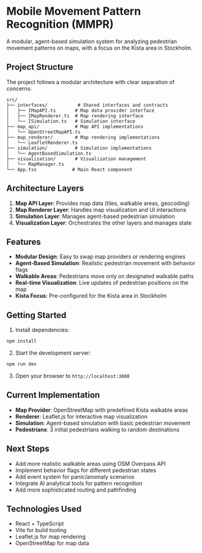 # Mobile Movement Pattern Recognition (MMPR)

A modular, agent-based simulation system for analyzing pedestrian movement patterns on maps, with a focus on the Kista area in Stockholm.

## Project Structure

The project follows a modular architecture with clear separation of concerns:

```
src/
├── interfaces/           # Shared interfaces and contracts
│   ├── IMapAPI.ts       # Map data provider interface
│   ├── IMapRenderer.ts  # Map rendering interface
│   └── ISimulation.ts   # Simulation interface
├── map_api/             # Map API implementations
│   └── OpenStreetMapAPI.ts
├── map_renderer/        # Map rendering implementations
│   └── LeafletRenderer.ts
├── simulation/          # Simulation implementations
│   └── AgentBasedSimulation.ts
├── visualization/       # Visualization management
│   └── MapManager.ts
└── App.tsx             # Main React component
```

## Architecture Layers

1. **Map API Layer**: Provides map data (tiles, walkable areas, geocoding)
2. **Map Renderer Layer**: Handles map visualization and UI interactions
3. **Simulation Layer**: Manages agent-based pedestrian simulation
4. **Visualization Layer**: Orchestrates the other layers and manages state

## Features

- **Modular Design**: Easy to swap map providers or rendering engines
- **Agent-Based Simulation**: Realistic pedestrian movement with behavior flags
- **Walkable Areas**: Pedestrians move only on designated walkable paths
- **Real-time Visualization**: Live updates of pedestrian positions on the map
- **Kista Focus**: Pre-configured for the Kista area in Stockholm

## Getting Started

1. Install dependencies:
```bash
npm install
```

2. Start the development server:
```bash
npm run dev
```

3. Open your browser to `http://localhost:3000`

## Current Implementation

- **Map Provider**: OpenStreetMap with predefined Kista walkable areas
- **Renderer**: Leaflet.js for interactive map visualization
- **Simulation**: Agent-based simulation with basic pedestrian movement
- **Pedestrians**: 3 initial pedestrians walking to random destinations

## Next Steps

- Add more realistic walkable areas using OSM Overpass API
- Implement behavior flags for different pedestrian states
- Add event system for panic/anomaly scenarios
- Integrate AI analytical tools for pattern recognition
- Add more sophisticated routing and pathfinding

## Technologies Used

- React + TypeScript
- Vite for build tooling
- Leaflet.js for map rendering
- OpenStreetMap for map data 